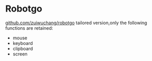# Robotgo

[github.com/zuiwuchang/robotgo](github.com/zuiwuchang/robotgo) tailored version,only the following functions are retained:
* mouse
* keyboard
* clipboard
* screen
